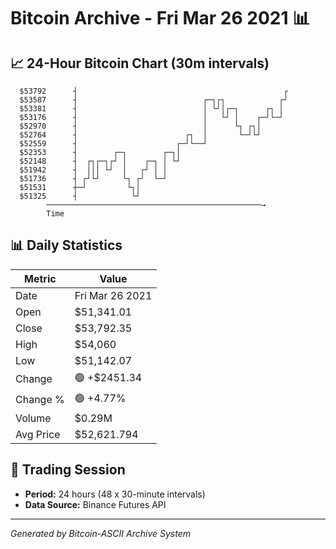 # Bitcoin Archive - Fri Mar 26 2021 📊

## 📈 24-Hour Bitcoin Chart (30m intervals)

```
  $53792      ┤                                              ┌ 
  $53587      ┤                            ┌─┐┌┐            ┌┘ 
  $53381      ┤                            │ └┘│┌─┐      ┌┐ │  
  $53176      ┤                            │   └┘ │    ┌─┘└─┘  
  $52970      ┤                            │      └┐ ┌┐│       
  $52764      ┤                        ┌┐  │       └─┘└┘       
  $52559      ┤                      ┌─┘└──┘                   
  $52353      ┤        ┌─┐        ┌─┐│                         
  $52148      ┤  ┌┐┌─┐┌┘ │    ┌─┐ │ └┘                         
  $51942      ┤  │││ └┘  │   ┌┘ │ │                            
  $51736      ┤ ┌┘└┘     └┐ ┌┘  └─┘                            
  $51531      ┼─┘         └┐│                                  
  $51325      ┤            └┘                                  
        ────────────────────────────────────────────────→
        Time
```

## 📊 Daily Statistics

| Metric | Value |
|--------|-------|
| Date | Fri Mar 26 2021 |
| Open | $51,341.01 |
| Close | $53,792.35 |
| High | $54,060 |
| Low | $51,142.07 |
| Change | 🟢 +$2451.34 |
| Change % | 🟢 +4.77% |
| Volume | $0.29M |
| Avg Price | $52,621.794 |

## 📅 Trading Session

- **Period:** 24 hours (48 x 30-minute intervals)
- **Data Source:** Binance Futures API

---
*Generated by Bitcoin-ASCII Archive System*
